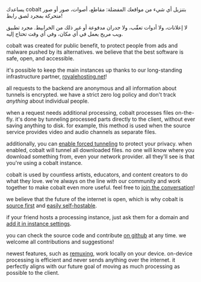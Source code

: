 <script lang="ts">
    import { t } from "$lib/i18n/translations";
    import { partners, contacts, docs } from "$lib/env";

    import SectionHeading from "$components/misc/SectionHeading.svelte";
</script>

<section id="summary">
<SectionHeading
    title={$t("about.heading.summary")}
    sectionId="summary"
/>

يساعدك cobalt بتنزيل أي شيء من مواقعك المفضلة: مقاطع، أصوات، صور أو صور متحركة
بمجرد لصق رابط!

لا إعلانات، ولا أدوات تعقّب، ولا جدران مدفوعة أو غير ذلك من الخرابيط. مجرد تطبيق
ويب مريح يعمل في أي مكان، وفي أي وقت تحتاج إليه.
</section>

<section id="motivation">
<SectionHeading
    title={$t("about.heading.motivation")}
    sectionId="motivation"
/>

cobalt was created for public benefit, to protect people from ads and malware
pushed by its alternatives. we believe that the best software is safe, open, and
accessible.

it's possible to keep the main instances up thanks to our long-standing
infrastructure partner, [royalehosting.net]({partners.royalehosting})!
</section>

<section id="privacy">
<SectionHeading
    title={$t("about.heading.privacy")}
    sectionId="privacy"
/>

all requests to the backend are anonymous and all information about tunnels is
encrypted. we have a strict zero log policy and don't track *anything* about
individual people.

when a request needs additional processing, cobalt processes files on-the-fly.
it's done by tunneling processed parts directly to the client, without ever
saving anything to disk. for example, this method is used when the source
service provides video and audio channels as separate files.

additionally, you can [enable forced tunneling](/settings/privacy#tunnel) to
protect your privacy. when enabled, cobalt will tunnel all downloaded files. no
one will know where you download something from, even your network provider. all
they'll see is that you're using a cobalt instance.
</section>

<section id="community">
<SectionHeading
    title={$t("about.heading.community")}
    sectionId="community"
/>

cobalt is used by countless artists, educators, and content creators to do what
they love. we're always on the line with our community and work together to make
cobalt even more useful. feel free to [join the conversation](/about/community)!

we believe that the future of the internet is open, which is why cobalt is
[source first](https://sourcefirst.com/) and [easily
self-hostable]({docs.instanceHosting}).

if your friend hosts a processing instance, just ask them for a domain and [add
it in instance settings](/settings/instances#community).

you can check the source code and contribute [on github]({contacts.github}) at
any time. we welcome all contributions and suggestions!
</section>

<section id="local">
<SectionHeading
    title={$t("about.heading.local")}
    sectionId="local"
/>

newest features, such as [remuxing](/remux), work locally on your device.
on-device processing is efficient and never sends anything over the internet. it
perfectly aligns with our future goal of moving as much processing as possible
to the client.
</section>
